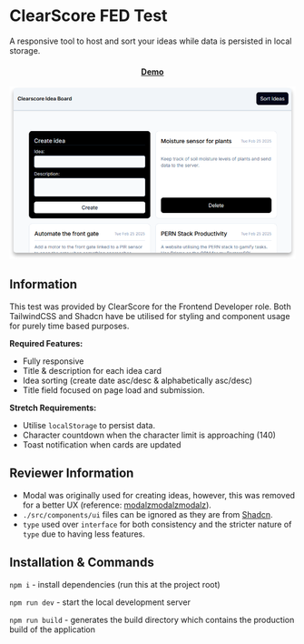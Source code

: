 # ClearScore FED Test

A responsive tool to host and sort your ideas while data is persisted in local storage.

<h4 align="center">
    <a href="https://clearscore-idea-board.vercel.app" target="_blank">Demo</a>
</h4>

![ClearScore Idea Board](./images/clearscore-fed-test.png)

## Information

This test was provided by ClearScore for the Frontend Developer role. Both TailwindCSS and Shadcn have be utilised for styling and component usage for purely time based purposes.

**Required Features:**

- Fully responsive
- Title & description for each idea card
- Idea sorting (create date asc/desc & alphabetically asc/desc)
- Title field focused on page load and submission.

**Stretch Requirements:**

- Utilise `localStorage` to persist data.
- Character countdown when the character limit is approaching (140)
- Toast notification when cards are updated

## Reviewer Information

- Modal was originally used for creating ideas, however, this was removed for a better UX (reference: [modalzmodalzmodalz](https://modalzmodalzmodalz.com/)).
- `./src/components/ui` files can be ignored as they are from [Shadcn](https://ui.shadcn.com/).
- `type` used over `interface` for both consistency and the stricter nature of `type` due to having less features.

## Installation & Commands

`npm i` - install dependencies (run this at the project root)

`npm run dev` - start the local development server

`npm run build` - generates the build directory which contains the production build of the application
